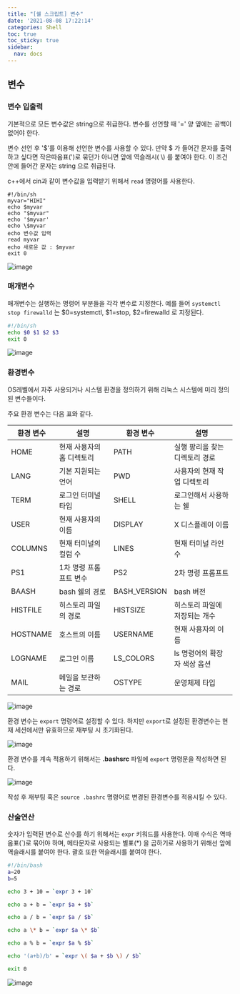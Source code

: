 ```yaml
---
title: "[쉘 스크립트] 변수"
date: '2021-08-08 17:22:14'
categories: Shell
toc: true
toc_sticky: true
sidebar:
  nav: docs
---
```


## 변수

### 변수 입출력

기본적으로 모든 변수값은 string으로 취급한다. 변수를 선언할 때 '=' 양 옆에는 공백이 없어야 한다.

변수 선언 후 '$'를 이용해 선언한 변수를 사용할 수 있다. 만약 $ 가 들어간 문자를 출력하고 싶다면 작은따옴표(')로 묶던가 아니면 앞에 역슬래시( \\) 를 붙여야 한다. 이 조건 안에 들어간 문자는 string 으로 취급된다.

c++에서 cin과 같이 변수값을 입력받기 위해서 ```read``` 명령어를 사용한다.

```shell
#!/bin/sh
myvar="HIHI"
echo $myvar
echo "$myvar"
echo '$myvar'
echo \$myvar
echo 변수값 입력
read myvar
echo 새로운 값 : $myvar
exit 0
```

![image](https://user-images.githubusercontent.com/60495897/128625150-798ba351-e5c7-4ec9-9a9e-743528c5ee3d.png)

### 매개변수

매개변수는 실행하는 명령어 부분들을 각각 변수로 지정한다. 예를 들어 ```systemctl stop firewalld``` 는 $0=systemctl, $1=stop, $2=firewalld 로 지정된다.

```bash
#!/bin/sh
echo $0 $1 $2 $3
exit 0
```

![image](https://user-images.githubusercontent.com/60495897/128625104-93295c2e-f546-4c7a-9c92-61d58a73f482.png)



### 환경변수

OS레벨에서 자주 사용되거나 시스템 환경을 정의하기 위해 리눅스 시스템에 미리 정의된 변수들이다. 

주요 환경 변수는 다음 표와 같다.

| 환경 변수 | 설명                      | 환경 변수    | 설명                           |
| --------- | ------------------------- | ------------ | ------------------------------ |
| HOME      | 현재 사용자의 홈 디렉토리 | PATH         | 실행 팡리을 찾는 디렉토리 경로 |
| LANG      | 기본 지원되는 언어        | PWD          | 사용자의 현재 작업 디렉토리    |
| TERM      | 로그인 터미널 타입        | SHELL        | 로그인해서 사용하는 쉘         |
| USER      | 현재 사용자의 이름        | DISPLAY      | X 디스플레이 이름              |
| COLUMNS   | 현재 터미널의 컬럼 수     | LINES        | 현재 터미널 라인 수            |
| PS1       | 1차 명령 프롬프트 변수    | PS2          | 2차 명령 프롬프트              |
| BAASH     | bash 쉘의 경로            | BASH_VERSION | bash 버전                      |
| HISTFILE  | 히스토리 파일의 경로      | HISTSIZE     | 히스토리 파일에 저장되는 개수  |
| HOSTNAME  | 호스트의 이름             | USERNAME     | 현재 사용자의 이름             |
| LOGNAME   | 로그인 이름               | LS_COLORS    | ls 명령어의 확장자 색상 옵션   |
| MAIL      | 메일을 보관하는 경로      | OSTYPE       | 운영체제 타입                  |

![image](https://user-images.githubusercontent.com/60495897/128625449-8195f4bf-91a2-4a7e-93dd-6071461f1719.png)



환경 변수는 ```export``` 명령어로 설정할 수 있다. 하지만 ```export```로 설정된 환경변수는 현재 세션에서만 유효하므로 재부팅 시 초기화된다.

![image](https://user-images.githubusercontent.com/60495897/128625555-ea9b2b52-adea-4c4f-ac9d-8a5e14a83a73.png)



환경 변수를 계속 적용하기 위해서는 **.bashsrc** 파일에 ```export``` 명령문을 작성하면 된다. 

![image](https://user-images.githubusercontent.com/60495897/128625632-e45cf472-5178-489f-9248-82f467af6879.png)

작성 후 재부팅 혹은 ```source .bashrc``` 명령어로 변경된 환경변수를 적용시킬 수 있다.





### 산술연산

숫자가 입력된 변수로 산수를 하기 위해서는 ```expr``` 키워드를 사용한다. 이때 수식은 역따옴표(`)로 묶어야 하며, 메타문자로 사용되는 별표(*) 을 곱하기로 사용하기 위해선 앞에 역슬래시를 붙여야 한다. 괄호 또한 역슬래시를 붙여야 한다.

``` bash
#!/bin/bash
a=20
b=5

echo 3 + 10 = `expr 3 + 10`

echo a + b = `expr $a + $b`

echo a / b = `expr $a / $b`

echo a \* b = `expr $a \* $b`

echo a % b = `expr $a % $b`

echo '(a+b)/b' = `expr \( $a + $b \) / $b`

exit 0
```

![image](https://user-images.githubusercontent.com/60495897/128625173-e3a878d7-2995-40ba-a39a-01358aa16825.png)